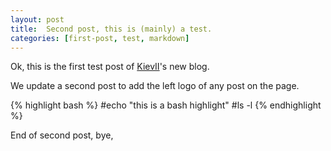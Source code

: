 ```yaml
---
layout: post
title:  Second post, this is (mainly) a test.
categories: [first-post, test, markdown]
---
```

Ok, this is the first test post of [KievII](https://github.com/janesconference/KievII)'s new blog. 

<div class="update">
We update a second post to add the left logo of any post on the page.
</div>

{% highlight bash %}
#echo "this is a bash highlight"
#ls -l
{% endhighlight %}

End of second post, bye,



